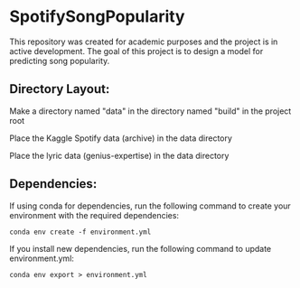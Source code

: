 # SpotifySongPopularity
This repository was created for academic purposes and the project is in active development. The goal of this project is to design a model for predicting song popularity.

## Directory Layout:
Make a directory named "data" in the directory named "build" in the project root

Place the Kaggle Spotify data (archive) in the data directory

Place the lyric data (genius-expertise) in the data directory


## Dependencies:
If using conda for dependencies, run the following command to create your environment with the required dependencies:

`conda env create -f environment.yml`

If you install new dependencies, run the following command to update environment.yml:

`conda env export > environment.yml`